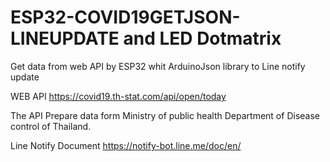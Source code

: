 # ESP32-COVID19GETJSON-LINEUPDATE and LED Dotmatrix 
Get data from web API by ESP32 whit ArduinoJson library to Line notify update

WEB API https://covid19.th-stat.com/api/open/today 

The API Prepare data form Ministry of public health Department of Disease control of Thailand.

Line Notify Document https://notify-bot.line.me/doc/en/
